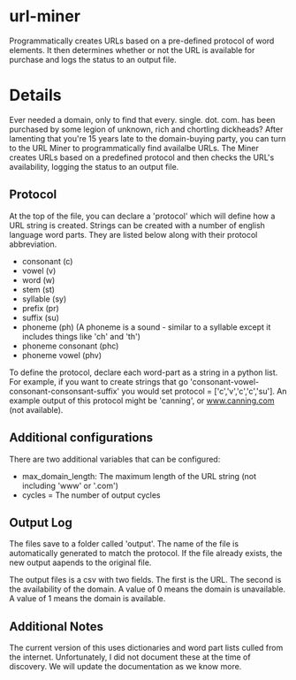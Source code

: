 # url-miner
Programmatically creates URLs based on a pre-defined protocol of word elements. It then determines whether or not the URL is available for purchase and logs the status to an output file. 

# Details
Ever needed a domain, only to find that every. single. dot. com. has been purchased by some legion of unknown, rich and chortling dickheads? After lamenting that you're 15 years late to the domain-buying party, you can turn to the URL Miner to programmatically find availalbe URLs. The Miner creates URLs based on a predefined protocol and then checks the URL's availability, logging the status to an output file.

## Protocol
At the top of the file, you can declare a 'protocol' which will define how a URL string is created. Strings can be created with a number of english language word parts. They are listed below along with their protocol abbreviation. 
 * consonant (c) 
 * vowel (v)
 * word (w)
 * stem (st)
 * syllable (sy) 
 * prefix (pr) 
 * suffix (su)
 * phoneme (ph) (A phoneme is a sound - similar to a syllable except it includes things like 'ch' and 'th')
 * phoneme consonant (phc) 
 * phoneme vowel (phv)

To define the protocol, declare each word-part as a string in a python list. For example, if you want to create strings that go 'consonant-vowel-consonant-consonsant-suffix' you would set protocol = ['c','v','c','c','su']. An example output of this protocol might be 'canning', or www.canning.com (not available). 

## Additional configurations
There are two additional variables that can be configured:
* max_domain_length:  The maximum length of the URL string (not including 'www' or '.com') 
* cycles = The number of output cycles

## Output Log
The files save to a folder called 'output'. The name of the file is automatically generated to match the protocol. If the file already exists, the new output aapends to the original file. 

The output files is a csv with two fields. The first is the URL. The second is the availability of the domain. A value of 0 means the domain is unavailable. A value of 1 means the domain is available. 

## Additional Notes
The current version of this uses dictionaries and word part lists culled from the internet. Unfortunately, I did not document these at the time of discovery. We will update the documentation as we know more.  
